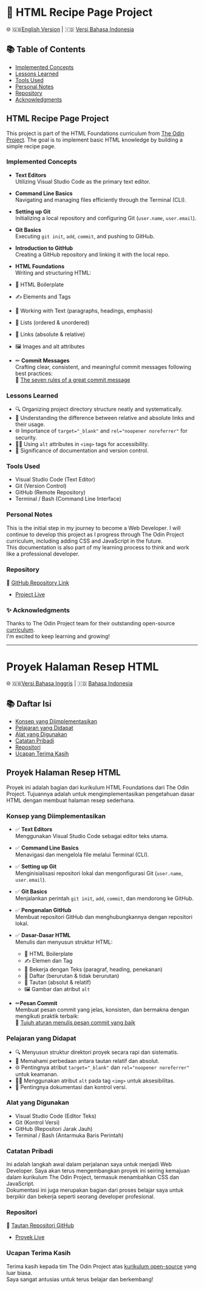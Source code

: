 # 🍳 HTML Recipe Page Project

🌐 🇬🇧[English Version](#html-recipe-page-project) | 🇮🇩 [Versi Bahasa Indonesia](#proyek-halaman-resep-html)

## 📚 Table of Contents

- [Implemented Concepts](#implemented-concepts)
- [Lessons Learned](#lessons-learned)
- [Tools Used](#tools-used)
- [Personal Notes](#personal-notes)
- [Repository](#repository)
- [Acknowledgments](#acknowledgments)

## HTML Recipe Page Project

This project is part of the HTML Foundations curriculum from [The Odin Project](https://www.theodinproject.com/). The goal is to implement basic HTML knowledge by building a simple recipe page.

###  Implemented Concepts

- **Text Editors**  
  Utilizing Visual Studio Code as the primary text editor.

- **Command Line Basics**  
  Navigating and managing files efficiently through the Terminal (CLI).

- **Setting up Git**  
  Initializing a local repository and configuring Git (`user.name`, `user.email`).

- **Git Basics**  
  Executing `git init`, `add`, `commit`, and pushing to GitHub.

- **Introduction to GitHub**  
  Creating a GitHub repository and linking it with the local repo.

-  **HTML Foundations**  
  Writing and structuring HTML:
  - 📄 HTML Boilerplate
  - ✍️ Elements and Tags
  - 📝 Working with Text (paragraphs, headings, emphasis)
  - 🔢 Lists (ordered & unordered)
  - 🔗 Links (absolute & relative)
  - 🖼️ Images and alt attributes

- ✏ **Commit Messages**  
  Crafting clear, consistent, and meaningful commit messages following best practices:  
  🔗 [The seven rules of a great commit message](https://cbea.ms/git-commit/)

### Lessons Learned

- 🔍 Organizing project directory structure neatly and systematically.
- 📎 Understanding the difference between relative and absolute links and their usage.
- 🌐 Importance of `target="_blank"` and `rel="noopener noreferrer"` for security.
- 🧑‍🦯 Using `alt` attributes in `<img>` tags for accessibility.
- 📌 Significance of documentation and version control.

### Tools Used

- Visual Studio Code (Text Editor)
- Git (Version Control)
- GitHub (Remote Repository)
- Terminal / Bash (Command Line Interface)

### Personal Notes

This is the initial step in my journey to become a Web Developer. I will continue to develop this project as I progress through The Odin Project curriculum, including adding CSS and JavaScript in the future.  
This documentation is also part of my learning process to think and work like a professional developer.

### Repository

🔗 [GitHub Repository Link](https://github.com/bRezha/The-odin-project/tree/main/html-basic/html-project/odin-recipes)
-  [Project Live](https://brezha.github.io/The-odin-project/)

### ✨ Acknowledgments

Thanks to The Odin Project team for their outstanding open-source [curriculum](https://www.theodinproject.com/paths).  
I'm excited to keep learning and growing!

---

# Proyek Halaman Resep HTML

🌐 🇬🇧[Versi Bahasa Inggris](#html-recipe-page-project) | 🇮🇩 [Bahasa Indonesia](#proyek-halaman-resep-html)

## 📚 Daftar Isi

- [Konsep yang Diimplementasikan](#konsep-yang-diimplementasikan)
- [Pelajaran yang Didapat](#pelajaran-yang-didapat)
- [Alat yang Digunakan](#alat-yang-digunakan)
- [Catatan Pribadi](#catatan-pribadi)
- [Repositori](#repositori)
- [Ucapan Terima Kasih](#ucapan-terima-kasih)

## Proyek Halaman Resep HTML

Proyek ini adalah bagian dari kurikulum HTML Foundations dari The Odin Project. Tujuannya adalah untuk mengimplementasikan pengetahuan dasar HTML dengan membuat halaman resep sederhana.

###  Konsep yang Diimplementasikan

- ✅ **Text Editors**  
  Menggunakan Visual Studio Code sebagai editor teks utama.

- ✅ **Command Line Basics**  
  Menavigasi dan mengelola file melalui Terminal (CLI).

- ✅ **Setting up Git**  
  Menginisialisasi repositori lokal dan mengonfigurasi Git (`user.name`, `user.email`).

- ✅ **Git Basics**  
  Menjalankan perintah `git init`, `add`, `commit`, dan mendorong ke GitHub.

- ✅ **Pengenalan GitHub**  
  Membuat repositori GitHub dan menghubungkannya dengan repositori lokal.

- ✅ **Dasar-Dasar HTML**  
  Menulis dan menyusun struktur HTML:
  - 📄 HTML Boilerplate
  - ✍️ Elemen dan Tag
  - 📝 Bekerja dengan Teks (paragraf, heading, penekanan)
  - 🔢 Daftar (berurutan & tidak berurutan)
  - 🔗 Tautan (absolut & relatif)
  - 🖼️ Gambar dan atribut `alt`

- ✏**Pesan Commit**  
  Membuat pesan commit yang jelas, konsisten, dan bermakna dengan mengikuti praktik terbaik:  
  🔗 [Tujuh aturan menulis pesan commit yang baik](https://cbea.ms/git-commit/)

### Pelajaran yang Didapat

- 🔍 Menyusun struktur direktori proyek secara rapi dan sistematis.
- 📎 Memahami perbedaan antara tautan relatif dan absolut.
- 🌐 Pentingnya atribut `target="_blank"` dan `rel="noopener noreferrer"` untuk keamanan.
- 🧑‍🦯 Menggunakan atribut `alt` pada tag `<img>` untuk aksesibilitas.
- 📌 Pentingnya dokumentasi dan kontrol versi.

### Alat yang Digunakan

- Visual Studio Code (Editor Teks)
- Git (Kontrol Versi)
- GitHub (Repositori Jarak Jauh)
- Terminal / Bash (Antarmuka Baris Perintah)

### Catatan Pribadi

Ini adalah langkah awal dalam perjalanan saya untuk menjadi Web Developer. Saya akan terus mengembangkan proyek ini seiring kemajuan dalam kurikulum The Odin Project, termasuk menambahkan CSS dan JavaScript.  
Dokumentasi ini juga merupakan bagian dari proses belajar saya untuk berpikir dan bekerja seperti seorang developer profesional.

### Repositori

🔗 [Tautan Repositori GitHub](https://github.com/bRezha/The-odin-project/tree/main/html-basic/html-project/odin-recipes)
 - [Proyek Live](https://brezha.github.io/The-odin-project/)

###  Ucapan Terima Kasih

Terima kasih kepada tim The Odin Project atas [kurikulum open-source](https://www.theodinproject.com/paths) yang luar biasa.  
Saya sangat antusias untuk terus belajar dan berkembang!
